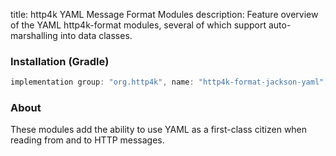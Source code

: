 title: http4k YAML Message Format Modules
description: Feature overview of the YAML http4k-format modules, several of which support auto-marshalling into data classes.

### Installation (Gradle)

```groovy
implementation group: "org.http4k", name: "http4k-format-jackson-yaml", version: "4.10.0.1"
```

### About
These modules add the ability to use YAML as a first-class citizen when reading from and to HTTP messages. 

[http4k]: https://http4k.org
